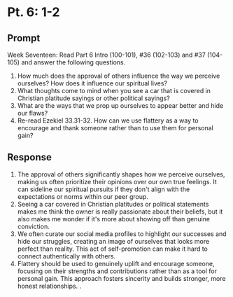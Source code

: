 # Pt. 6: 1-2

## Prompt
Week Seventeen: Read Part 6 Intro (100-101), #36 (102-103) and #37 (104-105) and answer the following questions.

1. How much does the approval of others influence the way we perceive ourselves? How does it influence our spiritual lives?
2. What thoughts come to mind when you see a car that is covered in Christian platitude sayings or other political sayings?
3. What are the ways that we prop up ourselves to appear better and hide our flaws?
4. Re-read Ezekiel 33.31-32. How can we use flattery as a way to encourage and thank someone rather than to use them for personal gain?

## Response

1. The approval of others significantly shapes how we perceive ourselves, making us often prioritize their opinions over our own true feelings. It can sideline our spiritual pursuits if they don't align with the expectations or norms within our peer group.
2. Seeing a car covered in Christian platitudes or political statements makes me think the owner is really passionate about their beliefs, but it also makes me wonder if it's more about showing off than genuine conviction.
3. We often curate our social media profiles to highlight our successes and hide our struggles, creating an image of ourselves that looks more perfect than reality. This act of self-promotion can make it hard to connect authentically with others.
4. Flattery should be used to genuinely uplift and encourage someone, focusing on their strengths and contributions rather than as a tool for personal gain. This approach fosters sincerity and builds stronger, more honest relationships.
. 